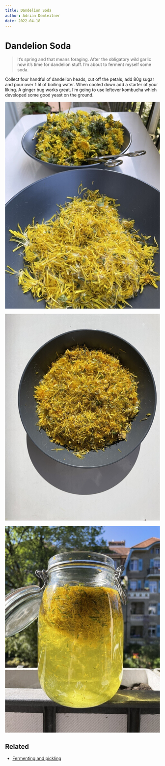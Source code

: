 ```yaml
---
title: Dandelion Soda
author: Adrian Demleitner
date: 2022-04-18
---
```

# Dandelion Soda
> It’s spring and that means foraging. After the obligatory wild garlic now it’s time for dandelion stuff. I’m about to ferment myself some soda. [](https://post.lurk.org/web/statuses/108153695079504177)

Collect four handful of dandelion heads, cut off the petals, add 80g sugar and pour over 1.5l of boiling water. When cooled down add a starter of your liking. A ginger bug works great. I’m going to use leftover kombucha which developed some good yeast on the ground.

![Two plates, one with dandelion flowerheads, the other with the petals cut off.](assets/42b8b0dccedfc4b2.jpeg)

![A plate full with dandelion petals, all yellow and fluffed up.](assets/c1f61c36e8f380a9.jpeg)

![Dandelion petals in a large fermentation glass, submerged in water.](assets/a5afdb9a72f0fd68.jpeg)

## Related
- [Fermenting and pickling](notes/Fermenting%20and%20pickling.md) 